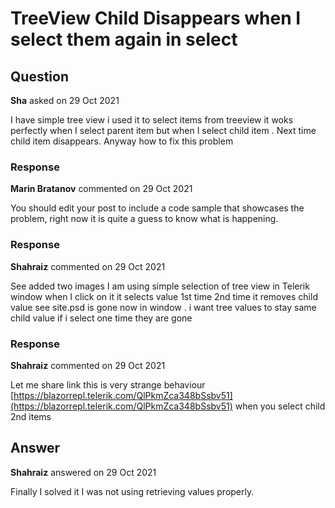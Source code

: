 # TreeView Child Disappears when I select them again in select

## Question

**Sha** asked on 29 Oct 2021

I have simple tree view i used it to select items from treeview it woks perfectly when I select parent item but when I select child item . Next time child item disappears. Anyway how to fix this problem

### Response

**Marin Bratanov** commented on 29 Oct 2021

You should edit your post to include a code sample that showcases the problem, right now it is quite a guess to know what is happening.

### Response

**Shahraiz** commented on 29 Oct 2021

See added two images I am using simple selection of tree view in Telerik window when I click on it it selects value 1st time 2nd time it removes child value see site.psd is gone now in window . i want tree values to stay same child value if i select one time they are gone

### Response

**Shahraiz** commented on 29 Oct 2021

Let me share link this is very strange behaviour [https://blazorrepl.telerik.com/QlPkmZca348bSsbv51](https://blazorrepl.telerik.com/QlPkmZca348bSsbv51) when you select child 2nd items

## Answer

**Shahraiz** answered on 29 Oct 2021

Finally I solved it I was not using retrieving values properly.
